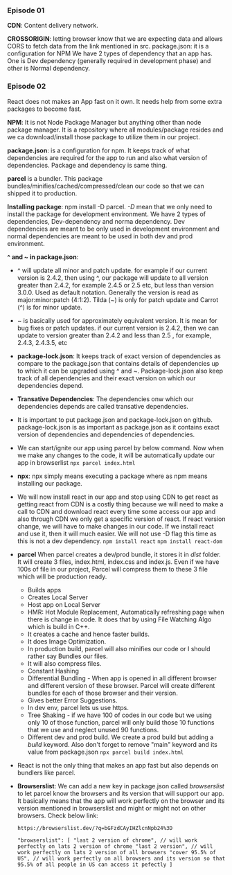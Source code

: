 ### Episode 01

**CDN**: Content delivery network.

**CROSSORIGIN**: letting browser know that we are expecting data and allows CORS to fetch data from the link mentioned in src.
package.json: it is a configuration for NPM
We have 2 types of dependency that an app has. One is Dev dependency (generally required in development phase) and other is Normal dependency.

### Episode 02

React does not makes an App fast on it own. It needs help from some extra packages to become fast.

**NPM**: It is not Node Package Manager but anything other than node package manager. It is a repository where all modules/package resides and we ca download/install those package to utilize them in our project.

**package.json**: is a configuration for npm. It keeps track of what dependencies are required for the app to run and also what version of dependencies. Package and dependency is same thing.

**parcel** is a bundler. This package bundles/minifies/cached/compressed/clean our code so that we can shipped it to production.

**Installing package**: npm install -D parcel. _-D_ mean that we only need to install the package for development environment. We have 2 types of dependencies, Dev-dependency and norma dependency. Dev dependencies are meant to be only used in development environment and normal dependencies are meant to be used in both dev and prod environment.

**^ and ~ in package.json**:

- ^ will update all minor and patch update. for example if our current version is 2.4.2, then using ^, our package will update to all version greater than 2.4.2, for example 2.4.5 or 2.5 etc, but less than version 3.0.0. Used as default notation. Generally the version is read as major:minor:patch (4:1:2). Tilda (~) is only for patch update and Carrot (^) is for minor update.

- ~ is basically used for approximately equivalent version. It is mean for bug fixes or patch updates. if our current version is 2.4.2, then we can update to version greater than 2.4.2 and less than 2.5 , for example, 2.4.3, 2.4.3.5, etc

- **package-lock.json**: It keeps track of exact version of dependencies as compare to the package.json that contains details of dependencies up to which it can be upgraded using ^ and ~. Package-lock.json also keep track of all dependencies and their exact version on which our dependencies depend.

- **Transative Dependencies**: The dependencies onw which our dependencies depends are called transative dependencies.

- It is important to put package.json and package-lock.json on github. package-lock.json is as important as package.json as it contains exact version of dependencies and dependencies of dependencies.

- We can start/ignite our app using parcel by below command. Now when we make any changes to the code, it will be automatically update our app in browserlist
  `npx parcel index.html`

- **npx**: npx simply means executing a package where as npm means installing our package.

- We will now install react in our app and stop using CDN to get react as getting react from CDN is a costly thing because we will need to make a call to CDN and download react every time some access our app and also through CDN we only get a specific version of react. If react version change, we will have to make changes in our code. If we install react and use it, then it will much easier. We will not use -D flag this time as this is not a dev dependency.
  `npm install react`
  `npm install react-dom`

- **parcel**
  When parcel creates a dev/prod bundle, it stores it in _dist_ folder. It will create 3 files, index.html, index.css and index.js. Even if we have 100s of file in our project, Parcel will compress them to these 3 file which will be production ready.

  - Builds apps
  - Creates Local Server
  - Host app on Local Server
  - HMR: Hot Module Replacement, Automatically refreshing page when there is change in code. It does that by using File Watching Algo which is build in C++.
  - It creates a cache and hence faster builds.
  - It does Image Optimization.
  - In production build, parcel will also minifies our code or I should rather say Bundles our files.
  - It will also compress files.
  - Constant Hashing
  - Differential Bundling - When app is opened in all different browser and different version of these browser. Parcel will create different bundles for each of those browser and their version.
  - Gives better Error Suggestions.
  - In dev env, parcel lets us use https.
  - Tree Shaking - if we have 100 of codes in our code but we using only 10 of those function, parcel will only build those 10 functions that we use and neglect unused 90 functions.
  - Different dev and prod build. We create a prod build but adding a _build_ keyword. Also don't forget to remove "main" keyword and its value from package.json
    `npx parcel build index.html`

- React is not the only thing that makes an app fast but also depends on bundlers like parcel.

- **Browserslist**: We can add a new key in package.json called _browserslist_ to let parcel know the browsers and its version that will support our app. It basically means that the app will work perfectly on the browser and its version mentioned in browserslist and might or might not on other browsers. Check below link:

  `https://browserslist.dev/?q=bGFzdCAyIHZlcnNpb24%3D`

  `"browserslist": [
  "last 2 version of chrome", // will work perfectly on lats 2 version of chrome
  "last 2 version", // will work perfectly on lats 2 version of all browsers
  "cover 95.5% of US", // will work perfectly on all browsers and its version so that 95.5% of all people in US can access it pefectly
]`

